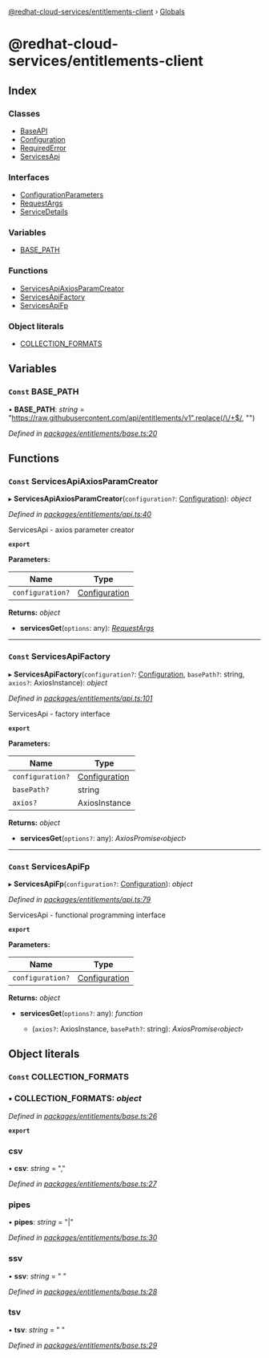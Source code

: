 [@redhat-cloud-services/entitlements-client](README.md) › [Globals](globals.md)

# @redhat-cloud-services/entitlements-client

## Index

### Classes

* [BaseAPI](classes/baseapi.md)
* [Configuration](classes/configuration.md)
* [RequiredError](classes/requirederror.md)
* [ServicesApi](classes/servicesapi.md)

### Interfaces

* [ConfigurationParameters](interfaces/configurationparameters.md)
* [RequestArgs](interfaces/requestargs.md)
* [ServiceDetails](interfaces/servicedetails.md)

### Variables

* [BASE_PATH](globals.md#const-base_path)

### Functions

* [ServicesApiAxiosParamCreator](globals.md#const-servicesapiaxiosparamcreator)
* [ServicesApiFactory](globals.md#const-servicesapifactory)
* [ServicesApiFp](globals.md#const-servicesapifp)

### Object literals

* [COLLECTION_FORMATS](globals.md#const-collection_formats)

## Variables

### `Const` BASE_PATH

• **BASE_PATH**: *string* = "https://raw.githubusercontent.com/api/entitlements/v1".replace(/\/+$/, "")

*Defined in [packages/entitlements/base.ts:20](https://github.com/RedHatInsights/javascript-clients/blob/master/packages/entitlements/base.ts#L20)*

## Functions

### `Const` ServicesApiAxiosParamCreator

▸ **ServicesApiAxiosParamCreator**(`configuration?`: [Configuration](classes/configuration.md)): *object*

*Defined in [packages/entitlements/api.ts:40](https://github.com/RedHatInsights/javascript-clients/blob/master/packages/entitlements/api.ts#L40)*

ServicesApi - axios parameter creator

**`export`** 

**Parameters:**

Name | Type |
------ | ------ |
`configuration?` | [Configuration](classes/configuration.md) |

**Returns:** *object*

* **servicesGet**(`options`: any): *[RequestArgs](interfaces/requestargs.md)*

___

### `Const` ServicesApiFactory

▸ **ServicesApiFactory**(`configuration?`: [Configuration](classes/configuration.md), `basePath?`: string, `axios?`: AxiosInstance): *object*

*Defined in [packages/entitlements/api.ts:101](https://github.com/RedHatInsights/javascript-clients/blob/master/packages/entitlements/api.ts#L101)*

ServicesApi - factory interface

**`export`** 

**Parameters:**

Name | Type |
------ | ------ |
`configuration?` | [Configuration](classes/configuration.md) |
`basePath?` | string |
`axios?` | AxiosInstance |

**Returns:** *object*

* **servicesGet**(`options?`: any): *AxiosPromise‹object›*

___

### `Const` ServicesApiFp

▸ **ServicesApiFp**(`configuration?`: [Configuration](classes/configuration.md)): *object*

*Defined in [packages/entitlements/api.ts:79](https://github.com/RedHatInsights/javascript-clients/blob/master/packages/entitlements/api.ts#L79)*

ServicesApi - functional programming interface

**`export`** 

**Parameters:**

Name | Type |
------ | ------ |
`configuration?` | [Configuration](classes/configuration.md) |

**Returns:** *object*

* **servicesGet**(`options?`: any): *function*

  * (`axios?`: AxiosInstance, `basePath?`: string): *AxiosPromise‹object›*

## Object literals

### `Const` COLLECTION_FORMATS

### ▪ **COLLECTION_FORMATS**: *object*

*Defined in [packages/entitlements/base.ts:26](https://github.com/RedHatInsights/javascript-clients/blob/master/packages/entitlements/base.ts#L26)*

**`export`** 

###  csv

• **csv**: *string* = ","

*Defined in [packages/entitlements/base.ts:27](https://github.com/RedHatInsights/javascript-clients/blob/master/packages/entitlements/base.ts#L27)*

###  pipes

• **pipes**: *string* = "|"

*Defined in [packages/entitlements/base.ts:30](https://github.com/RedHatInsights/javascript-clients/blob/master/packages/entitlements/base.ts#L30)*

###  ssv

• **ssv**: *string* = " "

*Defined in [packages/entitlements/base.ts:28](https://github.com/RedHatInsights/javascript-clients/blob/master/packages/entitlements/base.ts#L28)*

###  tsv

• **tsv**: *string* = "	"

*Defined in [packages/entitlements/base.ts:29](https://github.com/RedHatInsights/javascript-clients/blob/master/packages/entitlements/base.ts#L29)*
